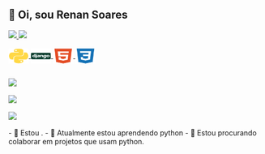 

 
## 👋 Oi, sou Renan Soares
<div>
 <a href="https://github.com/renandev21">
  <img height="180em" src="https://github-readme-stats.vercel.app/api?username=renandev21&show_icons=true&theme=dracula&include_all_commits=true&count_private=true"/>
  <img height="180em" src="https://github-readme-stats.vercel.app/api/top-langs/?username=renandev21&layout=compact&langs_count=16&theme=dracula"/>
<div>
<div style="display: inline_block"><br>
 <img align="center" alt-"Renan-Py" height="30" width="40" src="https://raw.githubusercontent.com/devicons/devicon/master/icons/python/python-plain.svg">
 <img align="center" alt="Renan-Dj" height="30" width="40" src="https://raw.githubusercontent.com/devicons/devicon/master/icons/django/django-plain.svg">
 <img align="center" alt="Renan-HTML" height="30" width="40" src="https://raw.githubusercontent.com/devicons/devicon/master/icons/html5/html5-plain.svg">
 <img align="center" alt="Renan-CSS" height="30" width="40" src="https://raw.githubusercontent.com/devicons/devicon/master/icons/css3/css3-plain.svg">
</div>
 
##
 <div>
 <a href = "mailto: contatorafaballerini@gmail.com"><img src="https://img.shields.io/badge/-Gmail-%23EA4335?style=for-the-badge&logo=gmail&logoColor=white" target="_blank"></a>
  
 <a href="https://www.linkedin.com/in/renan--soares-45875016a" target="_blank"><img src="https://img.shields.io/badge/-LinkedIn-%230077B5?style=for-the-badge&logo=linkedin&logoColor=white" target="_blank"></a>
  
  <a href="https://instagram.com/renansoares756" target="_blank"><img src="https://img.shields.io/badge/-Instagram-%23E4405F?style=for-the-badge&logo=instagram&logoColor=white" target="_blank"></a>
</div>
- 👀 Estou .
- 🌱 Atualmente estou aprendendo python
- 💞️ Estou procurando colaborar em projetos que usam python.
